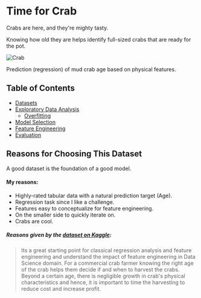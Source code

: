 # Time for Crab

Crabs are here, and they're mighty tasty.

Knowing how old they are helps identify full-sized crabs that are ready for the pot.
 
![Crab](https://storage.googleapis.com/kaggle-datasets-images/1734027/2834512/a0e345e63b3e426ddb489d07cc0090cd/dataset-cover.jpg?t=2021-11-21-06-55-37)

Prediction (regression) of mud crab age based on physical features.

## Table of Contents

- [Datasets](datasets/README.md)
- [Exploratory Data Analysis](0-eda/README.md)
    - [Overfitting](0-eda/overfit.ipynb)
- [Model Selection](1-models/README.md)
- [Feature Engineering](2-features/README.md)
- [Evaluation](3-evaluation/README.md)

## Reasons for Choosing This Dataset

A good dataset is the foundation of a good model.

#### My reasons:

- Highly-rated tabular data with a natural prediction target (Age).
- Regression task since I like a challenge.
- Features easy to conceptualize for feature engineering.
- On the smaller side to quickly iterate on.
- Crabs are cool.

##### Reasons given by the [dataset on Kaggle](https://www.kaggle.com/datasets/sidhus/crab-age-prediction):

> Its a great starting point for classical regression analysis and feature engineering and understand the impact of feature engineering in Data Science domain.
> For a commercial crab farmer knowing the right age of the crab helps them decide if and when to harvest the crabs. Beyond a certain age, there is negligible growth in crab's physical characteristics and hence, it is important to time the harvesting to reduce cost and increase profit.

